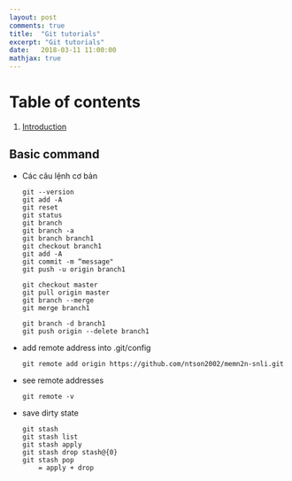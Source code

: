 ```yaml
---
layout: post
comments: true
title:  "Git tutorials"
excerpt: "Git tutorials"
date:   2018-03-11 11:00:00
mathjax: true
---
```


# Table of contents
1. [Introduction](#introduction)


## Basic command <a name="introduction">

* Các câu lệnh cơ bản 

	```
	git --version
	git add -A
	git reset
	git status
	git branch
	git branch -a
	git branch branch1
	git checkout branch1
	git add -A
	git commit -m “message"
	git push -u origin branch1
	```

	```
	git checkout master
	git pull origin master
	git branch --merge
	git merge branch1
	```

	```
	git branch -d branch1
	git push origin --delete branch1
	```

* add remote address into .git/config

	```
	git remote add origin https://github.com/ntson2002/memn2n-snli.git
	```

* see remote addresses

	```
	git remote -v
	```

* save dirty state
 
	```
	git stash
	git stash list
	git stash apply
	git stash drop stash@{0}
	git stash pop
	    = apply + drop
	```

